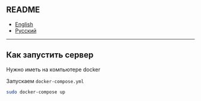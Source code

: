 ## README

- [English](README.md)
- [Русский](README-ru.md)

---

## Как запустить сервер

Нужно иметь на компьютере docker

Запускаем `docker-compose.yml`

```bash
sudo docker-compose up
```
